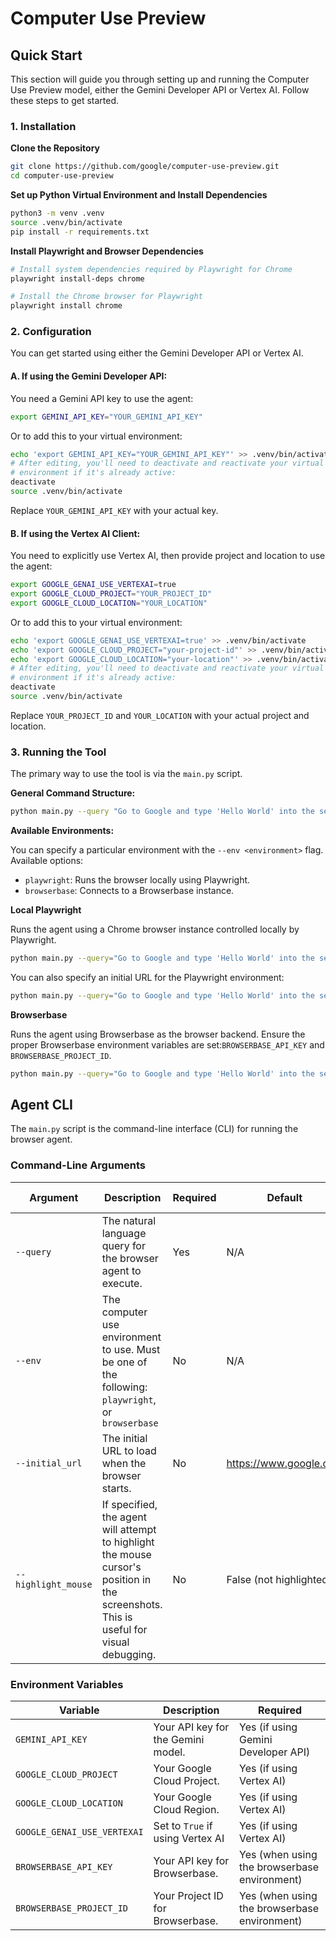 # Computer Use Preview

## Quick Start

This section will guide you through setting up and running the Computer Use Preview model, either the Gemini Developer API or Vertex AI. Follow these steps to get started.

### 1. Installation

**Clone the Repository**

```bash
git clone https://github.com/google/computer-use-preview.git
cd computer-use-preview
```

**Set up Python Virtual Environment and Install Dependencies**

```bash
python3 -m venv .venv
source .venv/bin/activate
pip install -r requirements.txt
```

**Install Playwright and Browser Dependencies**

```bash
# Install system dependencies required by Playwright for Chrome
playwright install-deps chrome

# Install the Chrome browser for Playwright
playwright install chrome
```

### 2. Configuration
You can get started using either the Gemini Developer API or Vertex AI.

#### A. If using the Gemini Developer API:

You need a Gemini API key to use the agent:

```bash
export GEMINI_API_KEY="YOUR_GEMINI_API_KEY"
```

Or to add this to your virtual environment:

```bash
echo 'export GEMINI_API_KEY="YOUR_GEMINI_API_KEY"' >> .venv/bin/activate
# After editing, you'll need to deactivate and reactivate your virtual
# environment if it's already active:
deactivate
source .venv/bin/activate
```

Replace `YOUR_GEMINI_API_KEY` with your actual key.

#### B. If using the Vertex AI Client:

You need to explicitly use Vertex AI, then provide project and location to use the agent:

```bash
export GOOGLE_GENAI_USE_VERTEXAI=true
export GOOGLE_CLOUD_PROJECT="YOUR_PROJECT_ID"
export GOOGLE_CLOUD_LOCATION="YOUR_LOCATION"
```

Or to add this to your virtual environment:

```bash
echo 'export GOOGLE_GENAI_USE_VERTEXAI=true' >> .venv/bin/activate
echo 'export GOOGLE_CLOUD_PROJECT="your-project-id"' >> .venv/bin/activate
echo 'export GOOGLE_CLOUD_LOCATION="your-location"' >> .venv/bin/activate
# After editing, you'll need to deactivate and reactivate your virtual
# environment if it's already active:
deactivate
source .venv/bin/activate
```

Replace `YOUR_PROJECT_ID` and `YOUR_LOCATION` with your actual project and location.

### 3. Running the Tool

The primary way to use the tool is via the `main.py` script.

**General Command Structure:**

```bash
python main.py --query "Go to Google and type 'Hello World' into the search bar"
```

**Available Environments:**

You can specify a particular environment with the ```--env <environment>``` flag.  Available options:

- `playwright`: Runs the browser locally using Playwright.
- `browserbase`: Connects to a Browserbase instance.

**Local Playwright**

Runs the agent using a Chrome browser instance controlled locally by Playwright.

```bash
python main.py --query="Go to Google and type 'Hello World' into the search bar" --env="playwright"
```

You can also specify an initial URL for the Playwright environment:

```bash
python main.py --query="Go to Google and type 'Hello World' into the search bar" --env="playwright" --initial_url="https://www.google.com/search?q=latest+AI+news"
```

**Browserbase**

Runs the agent using Browserbase as the browser backend. Ensure the proper Browserbase environment variables are set:`BROWSERBASE_API_KEY` and `BROWSERBASE_PROJECT_ID`.

```bash
python main.py --query="Go to Google and type 'Hello World' into the search bar" --env="browserbase"
```

## Agent CLI

The `main.py` script is the command-line interface (CLI) for running the browser agent.

### Command-Line Arguments

| Argument | Description | Required | Default | Supported Environment(s) |
|-|-|-|-|-|
| `--query` | The natural language query for the browser agent to execute. | Yes | N/A | All |
| `--env` | The computer use environment to use. Must be one of the following: `playwright`, or `browserbase` | No | N/A | All |
| `--initial_url` | The initial URL to load when the browser starts. | No | https://www.google.com | All |
| `--highlight_mouse` | If specified, the agent will attempt to highlight the mouse cursor's position in the screenshots. This is useful for visual debugging. | No | False (not highlighted) | `playwright` |

### Environment Variables

| Variable | Description | Required |
|-|-|-|
| `GEMINI_API_KEY` | Your API key for the Gemini model. | Yes (if using Gemini Developer API) |
| `GOOGLE_CLOUD_PROJECT` | Your Google Cloud Project. | Yes (if using Vertex AI) |
| `GOOGLE_CLOUD_LOCATION` | Your Google Cloud Region. | Yes (if using Vertex AI) |
| `GOOGLE_GENAI_USE_VERTEXAI` | Set to `True` if using Vertex AI | Yes (if using Vertex AI) |
| `BROWSERBASE_API_KEY` | Your API key for Browserbase. | Yes (when using the browserbase environment) |
| `BROWSERBASE_PROJECT_ID` | Your Project ID for Browserbase. | Yes (when using the browserbase environment) |
